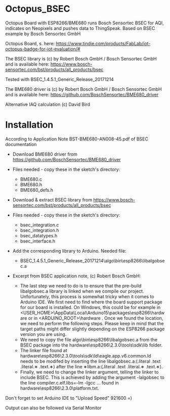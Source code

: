 # Octopus_BSEC
Octopus Board with ESP8266/BME680 runs Bosch Sensortec BSEC for AQI, indicates on Neopixels and pushes data to ThingSpeak. 
Based on BSEC example by Bosch Sensortec GmbH

Octopus Board, s. here:
https://www.tindie.com/products/FabLab/iot-octopus-badge-for-iot-evaluation/#

The BSEC library is (c) by Robert Bosch GmbH / Bosch Sensortec GmbH and is available here:
https://www.bosch-sensortec.com/bst/products/all_products/bsec

Tested with BSEC_1.4.5.1_Generic_Release_20171214

The BME680 driver is (c) by Robert Bosch GmbH / Bosch Sensortec GmbH and is available here:
https://github.com/BoschSensortec/BME680_driver

Alternative IAQ calculation (c) David Bird

# Installation
According to Application Note BST-BME680-AN008-45.pdf of BSEC documentation

* Download BME680 driver from https://github.com/BoschSensortec/BME680_driver
* Files needed - copy these in the sketch's directory:
  * BME680.c
  * BME680.h
  * BME680_defs.h
  
* Download & extract BSEC library from https://www.bosch-sensortec.com/bst/products/all_products/bsec
* Files needed - copy these in the sketch's directory:
  * bsec_integration.c
  * bsec_integration.h
  * bsec_datatypes.h
  * bsec_interface.h
  
* Add the corresponding library to Arduino. Needed file:
  * BSEC_1.4.5.1_Generic_Release_20171214\algo\bin\esp8266\libalgobsec.a

* Excerpt from BSEC application note, (c) Robert Bosch GmbH:
  * The last step we need to do is to ensure that the pre-build libalgobsec.a library is linked when we compile our project. Unfortunately, this process is somewhat tricky when it comes to Arduino IDE. We first need to find where the board support package for our board is installed. On Windows, this could be for example in <USER_HOME>\AppData\Local\Arduino15\packages\esp8266\hardware or in <ARDUINO_ROOT>\hardware . Once we found the location, we need to perform the following steps. Please keep in mind that the target paths might differ slightly depending on the ESP8266 package version you are using.
  * We need to copy the file algo\bin\esp8266\libalgobsec.a from the BSEC package into the hardware\esp8266\2.3.0\tools\sdk\lib folder.
  * The linker file found at hardware\esp8266\2.3.0\tools\sdk\ld\eagle.app.v6.common.ld needs to be modifed by inserting the line libalgobsec.a:(.literal .text .literal.∗ .text.∗) after the line ∗libm.a:(.literal .text .literal.∗ .text.∗).
  * Finally, we need to change the linker argument, telling the linker to include BSEC. This is achieved by adding the argument -lalgobsec to the line compiler.c.elf.libs=-lm -lgcc ... found in hardware\esp8266\2.3.0\platform.txt.


Don't forget to set Arduino IDE to "Upload Speed" 921600 =)

Output can also be followed via Serial Monitor
